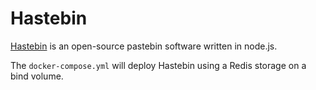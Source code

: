 # Hastebin

[Hastebin](https://github.com/seejohnrun/haste-server) is an open-source pastebin software written in node.js.

The `docker-compose.yml` will deploy Hastebin using a Redis storage on a bind volume.
